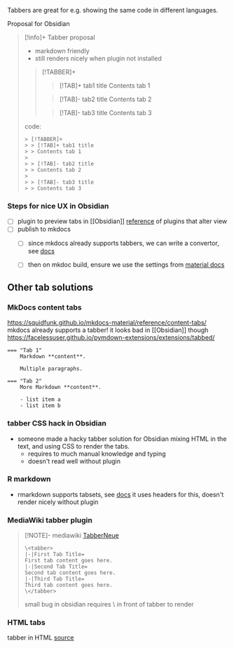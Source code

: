 Tabbers are great for e.g. showing the same code in different languages.

Proposal for Obsidian
> [!info]+ Tabber proposal
> - markdown friendly
> - still renders nicely when plugin not installed
> 
> > [!TABBER]+
> > > [!TAB]+ tab1 title
> > > Contents tab 1
> > 
> > > [!TAB]- tab2 title
> > > Contents tab 2
> > 
> > > [!TAB]- tab3 title
> > > Contents tab 3
> 
> code:
> ```
> > [!TABBER]+
> > > [!TAB]+ tab1 title
> > > Contents tab 1
> > 
> > > [!TAB]- tab2 title
> > > Contents tab 2
> > 
> > > [!TAB]- tab3 title
> > > Contents tab 3
> ```

### Steps for nice UX in Obsidian
- [ ] plugin to preview tabs in [[Obsidian]] 
	[reference](https://publish.obsidian.md/hub/02+-+Community+Expansions/02.01+Plugins+by+Category/Plugins+with+custom+views) of plugins that alter view 
- [ ] publish to mkdocs
	- [ ] since mkdocs already supports tabbers, we can write a convertor, see [docs](https://python-markdown.github.io/extensions/api/)
	- [ ] then on mkdoc build, ensure we use the settings from [material docs](https://squidfunk.github.io/mkdocs-material/reference/content-tabs/)


## Other tab solutions

### MkDocs content tabs
https://squidfunk.github.io/mkdocs-material/reference/content-tabs/
mkdocs already supports a tabber! it looks bad in [[Obsidian]] though
https://facelessuser.github.io/pymdown-extensions/extensions/tabbed/
```
=== "Tab 1"
    Markdown **content**.

    Multiple paragraphs.

=== "Tab 2"
    More Markdown **content**.

    - list item a
    - list item b
```

### tabber CSS hack in Obsidian
- someone made a hacky tabber solution for Obsidian
  mixing HTML in the text, and using CSS to render the tabs.
  - requires to much manual knowledge and typing
  - doesn't read well without plugin

### R markdown
- rmarkdown supports tabsets, see [docs](https://bookdown.org/yihui/rmarkdown-cookbook/html-tabs.html)
  it uses headers for this, doesn't render nicely without plugin

### MediaWiki tabber plugin

> [!NOTE]- mediawiki [TabberNeue](https://m.mediawiki.org/wiki/Extension:TabberNeue)
> ```
> \<tabber>
> |-|First Tab Title=
> First tab content goes here.
> |-|Second Tab Title=
> Second tab content goes here.
> |-|Third Tab Title=
> Third tab content goes here.
> \</tabber>
> ```
> small bug in obsidian requires \ in front of tabber to render

### HTML tabs
tabber in HTML [source](https://www.w3schools.com/howto/howto_js_tabs.asp)




